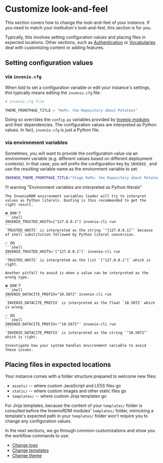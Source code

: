 # Customize look-and-feel

This section covers how to change the look-and-feel of your instance. If you need to match your institution's look-and-feel, this section is for you.

Typically, this involves setting configuration values and placing files in expected locations.
Other sections, such as [Authentication](../authentication.md) or [Vocabularies](../vocabularies/index.md) deal with customizing content or adding features.

## Setting configuration values

### via `invenio.cfg`
When told to set a configuration variable or edit your instance's settings, this typically means editing
the `invenio.cfg` file:

```python
# invenio.cfg file

THEME_FRONTPAGE_TITLE = "RePo: the Repository about Potatoes"
```

Doing so overrides the `config.py` variables provided by
[Invenio modules](https://invenio.readthedocs.io/en/latest/documentation/bundles/index.html)
and their dependencies. The configuration values are interpreted as Python values. In fact, `invenio.cfg` is just a Python file.

### via environment variables

Sometimes, you will want to provide the configuration value via an environment variable (e.g. different values based on different deployment contexts). In that case, you will prefix the configuration key by `INVENIO_` and use the resulting variable name as the environment variable to set:

```bash
INVENIO_THEME_FRONTPAGE_TITLE="Stage RePo: the Repository about Potatoes"
```

!!! warning "Environment variables are interpreted as Python literals"

    The InvenioRDM environment variables loader will try to interpret values as Python literals. Quoting is thus recommended to get the right result.

    ❌ DON'T
    ```shell
    INVENIO_TRUSTED_HOSTS=["127.0.0.1"] invenio-cli run
    ```
    `TRUSTED_HOSTS` is interpreted as the string `"[127.0.0.1]"` because of shell substitution followed by Python literal conversion.

    ✅ DO
    ```shell
    INVENIO_TRUSTED_HOSTS='["127.0.0.1"]' invenio-cli run
    ```
    `TRUSTED_HOSTS` is interpreted as the list `["127.0.0.1"]` which is right.

    Another pitfall to avoid is when a value can be interpreted as the wrong type.

    ❌ DON'T
    ```shell
    INVENIO_DATACITE_PREFIX="10.5072" invenio-cli run
    ```
    `INVENIO_DATACITE_PREFIX` is interpreted as the float `10.5072` which is wrong.

    ✅ DO
    ```shell
    INVENIO_DATACITE_PREFIX='"10.5072"' invenio-cli run
    ```
    `INVENIO_DATACITE_PREFIX` is interpreted as the string `"10.5072"` which is right.

    Investigate how your system handles environment variable to avoid these issues.

## Placing files in expected locations

Your instance comes with a folder structure prepared to welcome new files:

- `assets/`  -- where custom JavaScript and LESS files go
- `static/`  -- where custom images and other static files go
- `templates/` -- where custom Jinja templates go

For Jinja templates, because the content of your `templates/` folder is consulted before the InvenioRDM modules' `templates/` folder, mimicking a template's expected path in your `templates/` folder won't require you to change any configuration values.

In the next sections, we go through common customizations and show you the workflow commands to use:

- [Change logo](logo.md)
- [Change templates](templates.md)
- [Change theme](theme.md)
